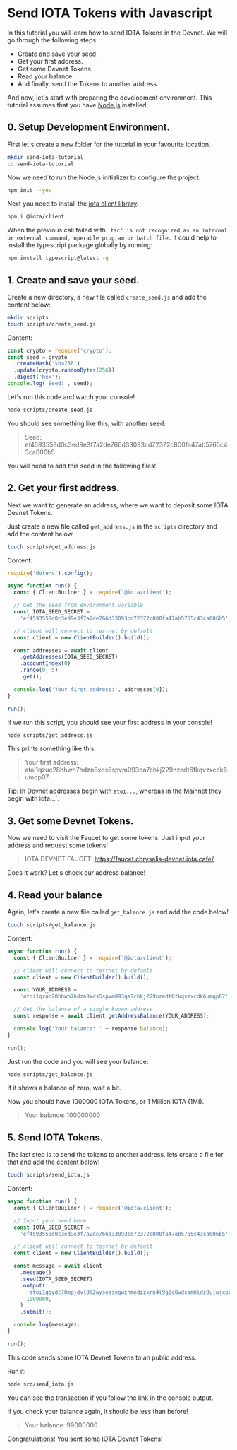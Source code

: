 # Send IOTA Tokens with Javascript

In this tutorial you will learn how to send IOTA Tokens in the Devnet. We will go through the following steps:

- Create and save your seed.
- Get your first address.
- Get some Devnet Tokens.
- Read your balance.
- And finally, send the Tokens to another address.

And now, let's start with preparing the development environment. This tutorial assumes that you have [Node.js](https://nodejs.org/en/) installed.

## 0. Setup Development Environment.

First let's create a new folder for the tutorial in your favourite location.

```bash
mkdir send-iota-tutorial
cd send-iota-tutorial
```

Now we need to run the Node.js initializer to configure the project.

```bash
npm init --yes
```

Next you need to install the [iota client library](https://github.com/iotaledger/iota.rs/tree/dev/bindings/nodejs).

```bash
npm i @iota/client
```

When the previous call failed with `'tsc' is not recognized as an internal or external command, operable program or batch file.` it could help to install the typescript package globally by running:

```bash
npm install typescript@latest -g
``` 

## 1. Create and save your seed.

Create a new directory, a new file called `create_seed.js` and add the content below:

```bash
mkdir scripts
touch scripts/create_seed.js
```

Content:

```javascript
const crypto = require('crypto');
const seed = crypto
  .createHash('sha256')
  .update(crypto.randomBytes(256))
  .digest('hex');
console.log('Seed:', seed);
```

Let's run this code and watch your console!

```bash
node scripts/create_seed.js
```

You should see something like this, with another seed:

> Seed: ef4593558d0c3ed9e3f7a2de766d33093cd72372c800fa47ab5765c43ca006b5

You will need to add this seed in the following files!

## 2. Get your first address.

Next we want to generate an address, where we want to deposit some IOTA Devnet Tokens.

Just create a new file called `get_address.js` in the `scripts` directory and add the content below.

```bash
touch scripts/get_address.js
```

Content:

```javascript
require('dotenv').config();

async function run() {
  const { ClientBuilder } = require('@iota/client');

  // Get the seed from environment variable
  const IOTA_SEED_SECRET =
    'ef4593558d0c3ed9e3f7a2de766d33093cd72372c800fa47ab5765c43ca006b5';

  // client will connect to testnet by default
  const client = new ClientBuilder().build();

  const addresses = await client
    .getAddresses(IOTA_SEED_SECRET)
    .accountIndex(0)
    .range(0, 5)
    .get();

  console.log('Your first address:', addresses[0]);
}

run();
```

If we run this script, you should see your first address in your console!

```bash
node scripts/get_address.js
```

This prints something like this:

> Your first address: atoi1qzuc28hhwn7hdzn8xds5spvm093qa7chkj229nzedt6fkqvzxcdk6umqp07

Tip: In Devnet addresses begin with `atoi...`, whereas in the Mainnet they begin with ìota...`.

## 3. Get some Devnet Tokens.

Now we need to visit the Faucet to get some tokens. Just input your address and request some tokens!

> IOTA DEVNET FAUCET: https://faucet.chrysalis-devnet.iota.cafe/

Does it work? Let's check our address balance!

## 4. Read your balance

Again, let's create a new file called `get_balance.js` and add the code below!

```bash
touch scripts/get_balance.js
```

Content:

```javascript
async function run() {
  const { ClientBuilder } = require('@iota/client');

  // client will connect to testnet by default
  const client = new ClientBuilder().build();

  const YOUR_ADDRESS =
    'atoi1qzuc28hhwn7hdzn8xds5spvm093qa7chkj229nzedt6fkqvzxcdk6umqp07';

  // Get the balance of a single known address
  const response = await client.getAddressBalance(YOUR_ADDRESS);

  console.log('Your balance: ' + response.balance);
}

run();
```

Just run the code and you will see your balance:

```bash
node scripts/get_balance.js
```

If it shows a balance of zero, wait a bit.

Now you should have 1000000 IOTA Tokens, or 1 Million IOTA (1MI).

> Your balance: 100000000

## 5. Send IOTA Tokens.

The last step is to send the tokens to another address, lets create a file for that and add the content below!

```bash
touch scripts/send_iota.js
```

Content:

```javascript
async function run() {
  const { ClientBuilder } = require('@iota/client');

  // Input your seed here
  const IOTA_SEED_SECRET =
    'ef4593558d0c3ed9e3f7a2de766d33093cd72372c800fa47ab5765c43ca006b5';

  // client will connect to testnet by default
  const client = new ClientBuilder().build();

  const message = await client
    .message()
    .seed(IOTA_SEED_SECRET)
    .output(
      'atoi1qqydc70mpjdvl8l2wyseaseqwzhmedzzxrn4l9g2c8wdcsmhldz0ulwjxpz',
      1000000,
    )
    .submit();

  console.log(message);
}

run();
```

This code sends some IOTA Devnet Tokens to an public address.

Run it:

```bash
node src/send_iota.js
```

You can see the transaction if you follow the link in the console output.

If you check your balance again, it should be less than before!

> Your balance: 99000000

Congratulations! You sent some IOTA Devnet Tokens!